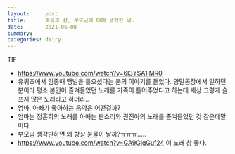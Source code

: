 ```yaml
---
layout:     post
title:      죽음과 삶, 부모님에 대해 생각한 날..
date:       2021-06-08
summary:    
categories: dairy
---
```

TIF
 - https://www.youtube.com/watch?v=6I3YSA1lMR0
 - 유퀴즈에서 임종때 땡벌을 틀으셨다는 분의 이야기를 들었다. 양말공장에서 일하던 분이라
   평소 본인이 즐겨들었던 노래를 가족이 틀어주었다고 하는데 세상 그렇게 슬프지 않은 노래라고 하더라..
 - 엄마, 아빠가 좋아하는 음악은 어떤걸까?
 - 엄마는 정훈희의 노래를 아빠는 판소리와 권진아의 노래를 즐겨들었던 것 같은데말이다..
 - 부모님 생각만하면 왜 항상 눈물이 날까?ㅠㅠㅠ.....
 - https://www.youtube.com/watch?v=GA9GigGuf24 이 노래 참 좋다.
